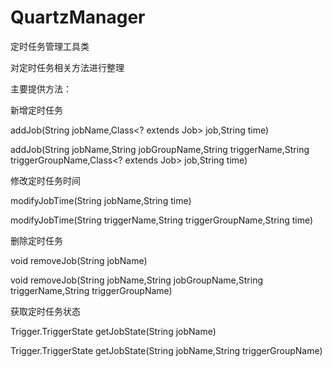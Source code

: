 # QuartzManager
定时任务管理工具类

对定时任务相关方法进行整理

主要提供方法：

新增定时任务

addJob(String jobName,Class<? extends Job> job,String time) 

addJob(String jobName,String jobGroupName,String triggerName,String triggerGroupName,Class<? extends Job> job,String time)

修改定时任务时间

modifyJobTime(String jobName,String time)

modifyJobTime(String triggerName,String triggerGroupName,String time)

删除定时任务

void removeJob(String jobName)

void removeJob(String jobName,String jobGroupName,String triggerName,String triggerGroupName)

获取定时任务状态

Trigger.TriggerState getJobState(String jobName)

Trigger.TriggerState getJobState(String jobName,String triggerGroupName)